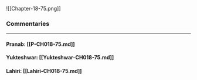 ![[Chapter-18-75.png]]

### Commentaries

---

#### Pranab: [[P-CH018-75.md]]

#### Yukteshwar: [[Yukteshwar-CH018-75.md]]

#### Lahiri: [[Lahiri-CH018-75.md]]
